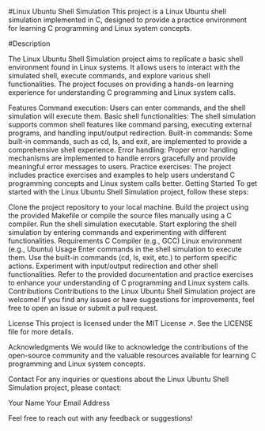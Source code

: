 #Linux Ubuntu Shell Simulation
This project is a Linux Ubuntu shell simulation implemented in C, designed to provide a practice environment for learning C programming and Linux system concepts.

#Description

The Linux Ubuntu Shell Simulation project aims to replicate a basic shell environment found in Linux systems. It allows users to interact with the simulated shell, execute commands, and explore various shell functionalities. The project focuses on providing a hands-on learning experience for understanding C programming and Linux system calls.

Features
Command execution: Users can enter commands, and the shell simulation will execute them.
Basic shell functionalities: The shell simulation supports common shell features like command parsing, executing external programs, and handling input/output redirection.
Built-in commands: Some built-in commands, such as cd, ls, and exit, are implemented to provide a comprehensive shell experience.
Error handling: Proper error handling mechanisms are implemented to handle errors gracefully and provide meaningful error messages to users.
Practice exercises: The project includes practice exercises and examples to help users understand C programming concepts and Linux system calls better.
Getting Started
To get started with the Linux Ubuntu Shell Simulation project, follow these steps:

Clone the project repository to your local machine.
Build the project using the provided Makefile or compile the source files manually using a C compiler.
Run the shell simulation executable.
Start exploring the shell simulation by entering commands and experimenting with different functionalities.
Requirements
C Compiler (e.g., GCC)
Linux environment (e.g., Ubuntu)
Usage
Enter commands in the shell simulation to execute them.
Use the built-in commands (cd, ls, exit, etc.) to perform specific actions.
Experiment with input/output redirection and other shell functionalities.
Refer to the provided documentation and practice exercises to enhance your understanding of C programming and Linux system calls.
Contributions
Contributions to the Linux Ubuntu Shell Simulation project are welcome! If you find any issues or have suggestions for improvements, feel free to open an issue or submit a pull request.

License
This project is licensed under the MIT License ↗. See the LICENSE file for more details.

Acknowledgments
We would like to acknowledge the contributions of the open-source community and the valuable resources available for learning C programming and Linux system concepts.

Contact
For any inquiries or questions about the Linux Ubuntu Shell Simulation project, please contact:

Your Name
Your Email Address

Feel free to reach out with any feedback or suggestions!
